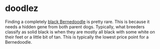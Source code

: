 # doodlez
Finding a completely [black Bernedoodle](https://doodlaze.com/bernedoodle-black-and-white/) is pretty rare. This is because it needs a hidden gene from both parent dogs. Typically, what breeders classify as solid black is when they are mostly all black with some white on their feet or a little bit of tan. This is typically the lowest price point for a Bernedoodle.
